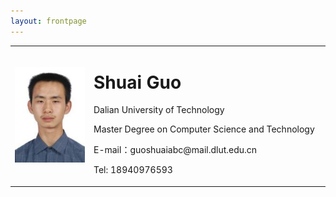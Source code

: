 ```yaml
---
layout: frontpage
---
```

<body>
    <table border="0">
      <tr>
        <td width="25%">
          <img src="/images/head.jpg" width="100%"> 
        </td>
        <td width="75%">
          <h1>Shuai Guo</h1>
          <p>Dalian University of Technology</p>
          <p>Master Degree on Computer Science and Technology</p>
          <p>E-mail：guoshuaiabc@mail.dlut.edu.cn</p>
          <p>Tel: 18940976593</p>
        </td>
      </tr>
    </table>
</body>

<!-- <body>
    <div style="float:right">
        <img src="/images/head.jpg" >
    </div>
    <div style="float:left;">
        <h1>Shuai Guo</h1>
        <p>Dalian University of Technology</p>
        <p>Master Degree on Computer Science and Technology</p>
        <p>E-mail：guoshuaiabc@mail.dlut.edu.cn</p>
        <p>Tel: 18940976593</p>
    </div>
</body> -->